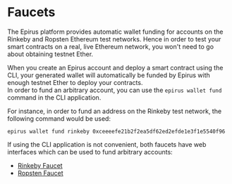 # Faucets

The Epirus platform provides automatic wallet funding for accounts on the Rinkeby and Ropsten 
Ethereum test networks. Hence in order to test your smart contracts on a real, 
live Ethereum network, you won't need to go about obtaining testnet Ether. 

When you create an Epirus account and deploy a smart contract using the CLI, your generated wallet will 
automatically be funded by Epirus with enough testnet Ether to deploy your contracts.  
In order to fund an arbitrary account, you can use the `epirus wallet fund` command in the 
CLI application. 

For instance, in order to fund an address on the Rinkeby test network, the following command would be used:

```
epirus wallet fund rinkeby 0xceeeefe21b2f2ea5df62ed2efde1e3f1e5540f96
``` 

If using the CLI application is not convenient, both faucets have web interfaces which can be used to fund arbitrary accounts:

- [Rinkeby Faucet](https://rinkeby.faucet.epirus.io/)
- [Ropsten Faucet](https://ropsten.faucet.epirus.io/)

